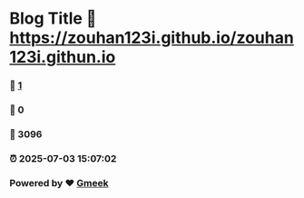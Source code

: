 # Blog Title :link: https://zouhan123i.github.io/zouhan123i.githun.io 
### :page_facing_up: [1](https://zouhan123i.github.io/zouhan123i.githun.io/tag.html) 
### :speech_balloon: 0 
### :hibiscus: 3096 
### :alarm_clock: 2025-07-03 15:07:02 
### Powered by :heart: [Gmeek](https://github.com/Meekdai/Gmeek)
